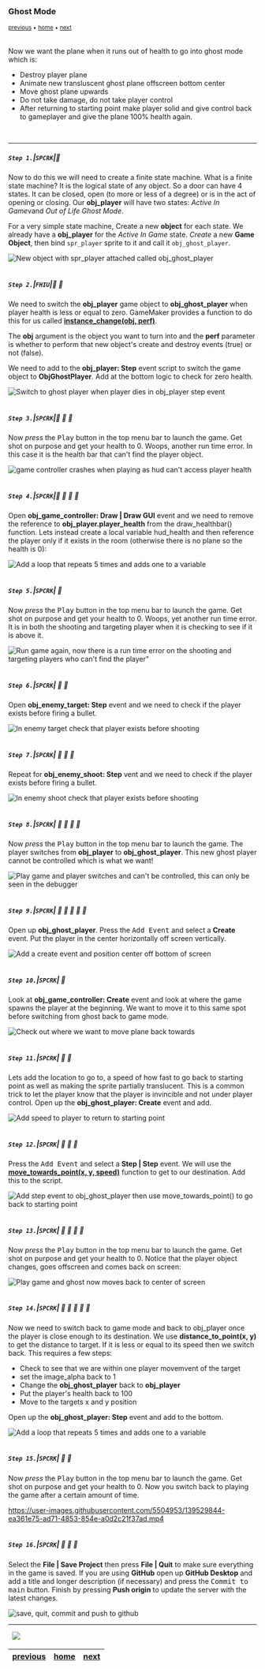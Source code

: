 <img src="https://via.placeholder.com/1000x4/45D7CA/45D7CA" alt="drawing" height="4px"/>

### Ghost Mode

<sub>[previous](../player-damage/README.md#user-content-player-taking-damage) • [home](../README.md#user-content-gms2-top-down-shooter) • [next](../audio/README.md#user-content-audio)</sub>

<img src="https://via.placeholder.com/1000x4/45D7CA/45D7CA" alt="drawing" height="4px"/>

Now we want the plane when it runs out of health to go into ghost mode which is:

* Destroy player plane
* Animate new transluscent ghost plane offscreen bottom center
* Move ghost plane upwards
* Do not take damage, do not take player control
* After returning to starting point make player solid and give control back to gameplayer and give the plane 100% health again.

<br>

---


##### `Step 1.`\|`SPCRK`|:small_blue_diamond:

Now to do this we will need to create a finite state machine. What is a finite state machine? It is the logical state of any object. So a door can have 4 states. It can be closed, open (to more or less of a degree) or is in the act of opening or closing. Our **obj_player** will have two states: *Active In Game*vand *Out of Life Ghost Mode*.

	
For a very simple state machine, Create a new **object** for each state. We already have a **obj_player** for the *Active In Game* state. *Create* a new **Game Object**, then bind `spr_player` sprite to it and call it `obj_ghost_player`.

![New object with spr_player attached called obj_ghost_player](images/ObjGhostPlayer.png)

<img src="https://via.placeholder.com/500x2/45D7CA/45D7CA" alt="drawing" height="2px" alt = ""/>

##### `Step 2.`\|`FHIU`|:small_blue_diamond: :small_blue_diamond: 

We need to switch the **obj_player** game object to **obj_ghost_player** when player health is less or equal to zero. GameMaker provides a function to do this for us called **[instance_change(obj, perf)](https://manual.yoyogames.com/GameMaker_Language/GML_Reference/Asset_Management/Instances/instance_change.htm)**.
	 
The **obj** argument is the object you want to turn into and the **perf** parameter is whether to perform that new object's create and destroy events (true) or not (false).
	
We need to add to the **obj_player: Step** event script to switch the game object to **ObjGhostPlayer**. Add at the bottom logic to check for zero health.

![Switch to ghost player when player dies in obj_player step event](images/GhostModeFromPlayerWithoutHealth.png)

<img src="https://via.placeholder.com/500x2/45D7CA/45D7CA" alt="drawing" height="2px" alt = ""/>

##### `Step 3.`\|`SPCRK`|:small_blue_diamond: :small_blue_diamond: :small_blue_diamond:

Now *press* the <kbd>Play</kbd> button in the top menu bar to launch the game. Get shot on purpose and get your health to 0.  Woops, another run time error.  In this case it is the health bar that can't find the player object.

![game controller crashes when playing as hud can't access player health](images/ErrorSwitchingToGhost.png)

<img src="https://via.placeholder.com/500x2/45D7CA/45D7CA" alt="drawing" height="2px" alt = ""/>

##### `Step 4.`\|`SPCRK`|:small_blue_diamond: :small_blue_diamond: :small_blue_diamond: :small_blue_diamond:

Open **obj_game_controller: Draw | Draw GUI** event and we need to remove the reference to **obj_player.player_health** from the draw_healthbar() function.  Lets instead create a local variable hud_health and then reference the player only if it exists in the room (otherwise there is no plane so the health is 0):

![Add a loop that repeats 5 times and adds one to a variable](images/CheckPlayerExistsDrawGui.png)

<img src="https://via.placeholder.com/500x2/45D7CA/45D7CA" alt="drawing" height="2px" alt = ""/>

##### `Step 5.`\|`SPCRK`| :small_orange_diamond:

Now *press* the <kbd>Play</kbd> button in the top menu bar to launch the game. Get shot on purpose and get your health to 0.  Woops, yet another run time error.  It is in both the shooting and targeting player when it is checking to see if it is above it.

![Run game again, now there is a run time error on the shooting and targeting players who can't find the player"](images/SecondRunTimeErrorInShootingTargetEnemy.png)

<img src="https://via.placeholder.com/500x2/45D7CA/45D7CA" alt="drawing" height="2px" alt = ""/>

##### `Step 6.`\|`SPCRK`| :small_orange_diamond: :small_blue_diamond:

Open **obj_enemy_target: Step** event and we need to check if the player exists before firing a bullet.

![In enemy target check that player exists before shooting](images/CheckIfPlayerExistsBeforeShootingAtItTarget.png)

<img src="https://via.placeholder.com/500x2/45D7CA/45D7CA" alt="drawing" height="2px" alt = ""/>

##### `Step 7.`\|`SPCRK`| :small_orange_diamond: :small_blue_diamond: :small_blue_diamond:

Repeat for **obj_enemy_shoot: Step**  vent and we need to check if the player exists before firing a bullet.

![In enemy shoot check that player exists before shooting](images/CheckIfPlayerExistsBeforeShootingAtItShoot.png)

<img src="https://via.placeholder.com/500x2/45D7CA/45D7CA" alt="drawing" height="2px" alt = ""/>

##### `Step 8.`\|`SPCRK`| :small_orange_diamond: :small_blue_diamond: :small_blue_diamond: :small_blue_diamond:

Now *press* the <kbd>Play</kbd> button in the top menu bar to launch the game. The player switches from **obj_player** to **obj_ghost_player**. This new ghost player cannot be controlled which is what we want!

![Play game and player switches and can't be controlled, this can only be seen in the debugger](images/ChangeFromPlayerToGhost.gif)

<img src="https://via.placeholder.com/500x2/45D7CA/45D7CA" alt="drawing" height="2px" alt = ""/>

##### `Step 9.`\|`SPCRK`| :small_orange_diamond: :small_blue_diamond: :small_blue_diamond: :small_blue_diamond: :small_blue_diamond:

Open up **obj_ghost_player**. Press the <kbd>Add Event</kbd> and select a **Create** event. Put the player in the center horizontally off screen vertically.

![Add a create event and position center off bottom of screen](images/SendPlayerOffScreenGhostPlayerCreate.png)

<img src="https://via.placeholder.com/500x2/45D7CA/45D7CA" alt="drawing" height="2px" alt = ""/>

##### `Step 10.`\|`SPCRK`| :large_blue_diamond:

Look at **obj_game_controller: Create** event and look at where the game spawns the player at the beginning.  We want to move it to this same spot before switching from ghost back to game mode.

![Check out where we want to move plane back towards](images/XandYTarget.png)

<img src="https://via.placeholder.com/500x2/45D7CA/45D7CA" alt="drawing" height="2px" alt = ""/>

##### `Step 11.`\|`SPCRK`| :large_blue_diamond: :small_blue_diamond: 

Lets add the location to go to, a speed of how fast to go back to starting point as well as making the sprite partially translucent. This is a common trick to let the player know that the player is invincible and not under player control. Open up the **obj_ghost_player: Create** event and add.

![Add speed to player to return to starting point](images/SpeedTransulencyGhost.png)

<img src="https://via.placeholder.com/500x2/45D7CA/45D7CA" alt="drawing" height="2px" alt = ""/>


##### `Step 12.`\|`SPCRK`| :large_blue_diamond: :small_blue_diamond: :small_blue_diamond: 

Press the <kbd>Add Event</kbd> and select a **Step | Step** event. We will use the 
**[move_towards_point(x, y, speed)](https://manual.yoyogames.com/GameMaker_Language/GML_Reference/Movement_And_Collisions/Movement/move_towards_point.htm)** function to get to our destination.  Add this to the script.

![Add step event to obj_ghost_player then use move_towards_point() to go back to starting point](images/GhostMoveToStartingStep.png)

<img src="https://via.placeholder.com/500x2/45D7CA/45D7CA" alt="drawing" height="2px" alt = ""/>

##### `Step 13.`\|`SPCRK`| :large_blue_diamond: :small_blue_diamond: :small_blue_diamond:  :small_blue_diamond: 

Now *press* the <kbd>Play</kbd> button in the top menu bar to launch the game. Get shot on purpose and get your health to 0. Notice that the player object changes, goes offscreen and comes back on screen:

![Play game and ghost now moves back to center of screen](images/GhostModeFirstPass.gif)

<img src="https://via.placeholder.com/500x2/45D7CA/45D7CA" alt="drawing" height="2px" alt = ""/>

##### `Step 14.`\|`SPCRK`| :large_blue_diamond: :small_blue_diamond: :small_blue_diamond: :small_blue_diamond:  :small_blue_diamond: 

Now we need to switch back to game mode and back to obj_player once the player is close enough to its destination.  We use **distance_to_point(x, y)** to get the distance to target.  If it is less or equal to its speed then we switch back.  This requires a few steps:

* Check to see that we are within one player movemvent of the target
* set the image_alpha back to 1
* Change the **obj_ghost_player** back to **obj_player**
* Put the player's health back to 100
* Move to the targets x and y position

Open up the **obj_ghost_player: Step** event and add to the bottom.

![Add a loop that repeats 5 times and adds one to a variable](images/DistanceToPointCloseSwitchFromGhost.png)

<img src="https://via.placeholder.com/500x2/45D7CA/45D7CA" alt="drawing" height="2px" alt = ""/>

##### `Step 15.`\|`SPCRK`| :large_blue_diamond: :small_orange_diamond: 

Now *press* the <kbd>Play</kbd> button in the top menu bar to launch the game. Get shot on purpose and get your health to 0. Now you switch back to playing the game after a certain amount of time.

https://user-images.githubusercontent.com/5504953/139529844-ea361e75-ad71-4853-854e-a0d2c21f37ad.mp4

<img src="https://via.placeholder.com/500x2/45D7CA/45D7CA" alt="drawing" height="2px" alt = ""/>

##### `Step 16.`\|`SPCRK`| :large_blue_diamond: :small_orange_diamond: :small_blue_diamond:

Select the **File | Save Project** then press **File | Quit** to make sure everything in the game is saved. If you are using **GitHub** open up **GitHub Desktop** and add a title and longer description (if necessary) and press the <kbd>Commit to main</kbd> button. Finish by pressing **Push origin** to update the server with the latest changes.

![save, quit, commit and push to github](images/GitHub.png)

___


<img src="https://via.placeholder.com/1000x4/dba81a/dba81a" alt="drawing" height="4px" alt = ""/>

<img src="https://via.placeholder.com/1000x100/45D7CA/000000/?text=Next Up - Audio">

<img src="https://via.placeholder.com/1000x4/dba81a/dba81a" alt="drawing" height="4px" alt = ""/>

| [previous](../player-damage/README.md#user-content-player-taking-damage)| [home](../README.md#user-content-gms2-top-down-shooter) | [next](../audio/README.md#user-content-audio)|
|---|---|---|
